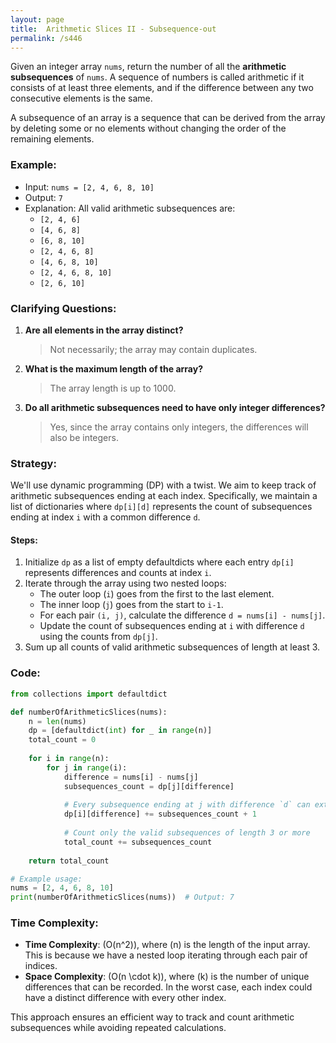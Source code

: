 ```yaml
---
layout: page
title:  Arithmetic Slices II - Subsequence-out
permalink: /s446
---
```


Given an integer array `nums`, return the number of all the **arithmetic subsequences** of `nums`. A sequence of numbers is called arithmetic if it consists of at least three elements, and if the difference between any two consecutive elements is the same.

A subsequence of an array is a sequence that can be derived from the array by deleting some or no elements without changing the order of the remaining elements.

### Example:

- Input: `nums = [2, 4, 6, 8, 10]`
- Output: `7`
- Explanation: All valid arithmetic subsequences are:
  - `[2, 4, 6]`
  - `[4, 6, 8]`
  - `[6, 8, 10]`
  - `[2, 4, 6, 8]`
  - `[4, 6, 8, 10]`
  - `[2, 4, 6, 8, 10]`
  - `[2, 6, 10]`

### Clarifying Questions:

1. **Are all elements in the array distinct?**
   > Not necessarily; the array may contain duplicates.
   
2. **What is the maximum length of the array?**
   > The array length is up to 1000.
   
3. **Do all arithmetic subsequences need to have only integer differences?**
   > Yes, since the array contains only integers, the differences will also be integers.

### Strategy:

We'll use dynamic programming (DP) with a twist. We aim to keep track of arithmetic subsequences ending at each index. Specifically, we maintain a list of dictionaries where `dp[i][d]` represents the count of subsequences ending at index `i` with a common difference `d`.

#### Steps:

1. Initialize `dp` as a list of empty defaultdicts where each entry `dp[i]` represents differences and counts at index `i`.
2. Iterate through the array using two nested loops:
   - The outer loop (`i`) goes from the first to the last element.
   - The inner loop (`j`) goes from the start to `i-1`.
   - For each pair `(i, j)`, calculate the difference `d = nums[i] - nums[j]`.
   - Update the count of subsequences ending at `i` with difference `d` using the counts from `dp[j]`.
3. Sum up all counts of valid arithmetic subsequences of length at least 3.

### Code:

```python
from collections import defaultdict

def numberOfArithmeticSlices(nums):
    n = len(nums)
    dp = [defaultdict(int) for _ in range(n)]
    total_count = 0
    
    for i in range(n):
        for j in range(i):
            difference = nums[i] - nums[j]
            subsequences_count = dp[j][difference]
            
            # Every subsequence ending at j with difference `d` can extend to i.
            dp[i][difference] += subsequences_count + 1
            
            # Count only the valid subsequences of length 3 or more
            total_count += subsequences_count
    
    return total_count

# Example usage:
nums = [2, 4, 6, 8, 10]
print(numberOfArithmeticSlices(nums))  # Output: 7
```

### Time Complexity:

- **Time Complexity**: \(O(n^2)\), where \(n\) is the length of the input array. This is because we have a nested loop iterating through each pair of indices.
- **Space Complexity**: \(O(n \cdot k)\), where \(k\) is the number of unique differences that can be recorded. In the worst case, each index could have a distinct difference with every other index.

This approach ensures an efficient way to track and count arithmetic subsequences while avoiding repeated calculations.